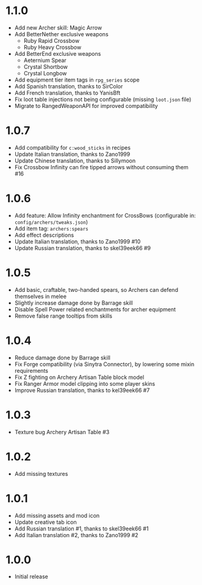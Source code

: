 # 1.1.0

- Add new Archer skill: Magic Arrow
- Add BetterNether exclusive weapons
  - Ruby Rapid Crossbow
  - Ruby Heavy Crossbow
- Add BetterEnd exclusive weapons
  - Aeternium Spear
  - Crystal Shortbow
  - Crystal Longbow
- Add equipment tier item tags in `rpg_series` scope
- Add Spanish translation, thanks to SirColor
- Add French translation, thanks to YanisBft
- Fix loot table injections not being configurable (missing `loot.json` file)
- Migrate to RangedWeaponAPI for improved compatibility

# 1.0.7

- Add compatibility for `c:wood_sticks` in recipes
- Update Italian translation, thanks to Zano1999
- Update Chinese translation, thanks to Sillymoon
- Fix Crossbow Infinity can fire tipped arrows without consuming them #16

# 1.0.6

- Add feature: Allow Infinity enchantment for CrossBows (configurable in: `config/archers/tweaks.json`)
- Add item tag: `archers:spears`
- Add effect descriptions
- Update Italian translation, thanks to Zano1999 #10
- Update Russian translation, thanks to skel39eek66 #9

# 1.0.5

- Add basic, craftable, two-handed spears, so Archers can defend themselves in melee
- Slightly increase damage done by Barrage skill
- Disable Spell Power related enchantments for archer equipment
- Remove false range tooltips from skills

# 1.0.4

- Reduce damage done by Barrage skill
- Fix Forge compatibility (via Sinytra Connector), by lowering some mixin requirements
- Fix Z fighting on Archery Artisan Table block model
- Fix Ranger Armor model clipping into some player skins
- Improve Russian translation, thanks to kel39eek66 #7

# 1.0.3

- Texture bug Archery Artisan Table #3

# 1.0.2

- Add missing textures

# 1.0.1

- Add missing assets and mod icon
- Update creative tab icon
- Add Russian translation #1, thanks to skel39eek66 #1
- Add Italian translation #2, thanks to Zano1999 #2

# 1.0.0

- Initial release

#